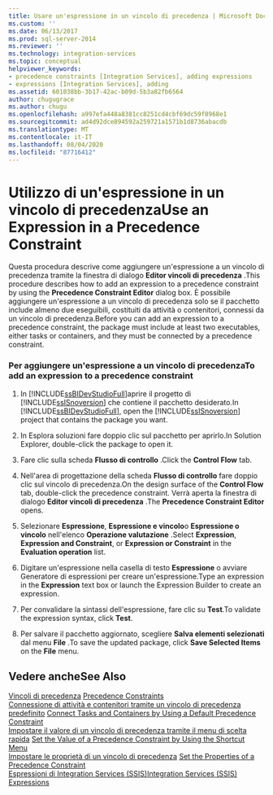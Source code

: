 ```yaml
---
title: Usare un'espressione in un vincolo di precedenza | Microsoft Docs
ms.custom: ''
ms.date: 06/13/2017
ms.prod: sql-server-2014
ms.reviewer: ''
ms.technology: integration-services
ms.topic: conceptual
helpviewer_keywords:
- precedence constraints [Integration Services], adding expressions
- expressions [Integration Services], adding
ms.assetid: 601038bb-3b17-42ac-b09d-5b3a82fb6564
author: chugugrace
ms.author: chugu
ms.openlocfilehash: a997efa448a8381cc8251cd4cbf69dc59f8968e1
ms.sourcegitcommit: ad4d92dce894592a259721a1571b1d8736abacdb
ms.translationtype: MT
ms.contentlocale: it-IT
ms.lasthandoff: 08/04/2020
ms.locfileid: "87716412"
---
```

# <a name="use-an-expression-in-a-precedence-constraint"></a><span data-ttu-id="98826-102">Utilizzo di un'espressione in un vincolo di precedenza</span><span class="sxs-lookup"><span data-stu-id="98826-102">Use an Expression in a Precedence Constraint</span></span>
  <span data-ttu-id="98826-103">Questa procedura descrive come aggiungere un'espressione a un vincolo di precedenza tramite la finestra di dialogo **Editor vincoli di precedenza** .</span><span class="sxs-lookup"><span data-stu-id="98826-103">This procedure describes how to add an expression to a precedence constraint by using the **Precedence Constraint Editor** dialog box.</span></span> <span data-ttu-id="98826-104">È possibile aggiungere un'espressione a un vincolo di precedenza solo se il pacchetto include almeno due eseguibili, costituiti da attività o contenitori, connessi da un vincolo di precedenza.</span><span class="sxs-lookup"><span data-stu-id="98826-104">Before you can add an expression to a precedence constraint, the package must include at least two executables, either tasks or containers, and they must be connected by a precedence constraint.</span></span>  
  
### <a name="to-add-an-expression-to-a-precedence-constraint"></a><span data-ttu-id="98826-105">Per aggiungere un'espressione a un vincolo di precedenza</span><span class="sxs-lookup"><span data-stu-id="98826-105">To add an expression to a precedence constraint</span></span>  
  
1.  <span data-ttu-id="98826-106">In [!INCLUDE[ssBIDevStudioFull](../includes/ssbidevstudiofull-md.md)]aprire il progetto di [!INCLUDE[ssISnoversion](../includes/ssisnoversion-md.md)] che contiene il pacchetto desiderato.</span><span class="sxs-lookup"><span data-stu-id="98826-106">In [!INCLUDE[ssBIDevStudioFull](../includes/ssbidevstudiofull-md.md)], open the [!INCLUDE[ssISnoversion](../includes/ssisnoversion-md.md)] project that contains the package you want.</span></span>  
  
2.  <span data-ttu-id="98826-107">In Esplora soluzioni fare doppio clic sul pacchetto per aprirlo.</span><span class="sxs-lookup"><span data-stu-id="98826-107">In Solution Explorer, double-click the package to open it.</span></span>  
  
3.  <span data-ttu-id="98826-108">Fare clic sulla scheda **Flusso di controllo** .</span><span class="sxs-lookup"><span data-stu-id="98826-108">Click the **Control Flow** tab.</span></span>  
  
4.  <span data-ttu-id="98826-109">Nell'area di progettazione della scheda **Flusso di controllo** fare doppio clic sul vincolo di precedenza.</span><span class="sxs-lookup"><span data-stu-id="98826-109">On the design surface of the **Control Flow** tab, double-click the precedence constraint.</span></span> <span data-ttu-id="98826-110">Verrà aperta la finestra di dialogo **Editor vincoli di precedenza** .</span><span class="sxs-lookup"><span data-stu-id="98826-110">The **Precedence Constraint Editor** opens.</span></span>  
  
5.  <span data-ttu-id="98826-111">Selezionare **Espressione**, **Espressione e vincolo**o **Espressione o vincolo** nell'elenco **Operazione valutazione** .</span><span class="sxs-lookup"><span data-stu-id="98826-111">Select **Expression**, **Expression and Constraint**, or **Expression or Constraint** in the **Evaluation operation** list.</span></span>  
  
6.  <span data-ttu-id="98826-112">Digitare un'espressione nella casella di testo **Espressione** o avviare Generatore di espressioni per creare un'espressione.</span><span class="sxs-lookup"><span data-stu-id="98826-112">Type an expression in the **Expression** text box or launch the Expression Builder to create an expression.</span></span>  
  
7.  <span data-ttu-id="98826-113">Per convalidare la sintassi dell'espressione, fare clic su **Test**.</span><span class="sxs-lookup"><span data-stu-id="98826-113">To validate the expression syntax, click **Test**.</span></span>  
  
8.  <span data-ttu-id="98826-114">Per salvare il pacchetto aggiornato, scegliere **Salva elementi selezionati** dal menu **File** .</span><span class="sxs-lookup"><span data-stu-id="98826-114">To save the updated package, click **Save Selected Items** on the **File** menu.</span></span>  
  
## <a name="see-also"></a><span data-ttu-id="98826-115">Vedere anche</span><span class="sxs-lookup"><span data-stu-id="98826-115">See Also</span></span>  
 <span data-ttu-id="98826-116">[Vincoli di precedenza](control-flow/precedence-constraints.md) </span><span class="sxs-lookup"><span data-stu-id="98826-116">[Precedence Constraints](control-flow/precedence-constraints.md) </span></span>  
 <span data-ttu-id="98826-117">[Connessione di attività e contenitori tramite un vincolo di precedenza predefinito](../../2014/integration-services/connect-tasks-and-containers-by-using-a-default-precedence-constraint.md) </span><span class="sxs-lookup"><span data-stu-id="98826-117">[Connect Tasks and Containers by Using a Default Precedence Constraint](../../2014/integration-services/connect-tasks-and-containers-by-using-a-default-precedence-constraint.md) </span></span>  
 <span data-ttu-id="98826-118">[Impostare il valore di un vincolo di precedenza tramite il menu di scelta rapida](../../2014/integration-services/set-the-value-of-a-precedence-constraint-by-using-the-shortcut-menu.md) </span><span class="sxs-lookup"><span data-stu-id="98826-118">[Set the Value of a Precedence Constraint by Using the Shortcut Menu](../../2014/integration-services/set-the-value-of-a-precedence-constraint-by-using-the-shortcut-menu.md) </span></span>  
 <span data-ttu-id="98826-119">[Impostare le proprietà di un vincolo di precedenza](../../2014/integration-services/set-the-properties-of-a-precedence-constraint.md) </span><span class="sxs-lookup"><span data-stu-id="98826-119">[Set the Properties of a Precedence Constraint](../../2014/integration-services/set-the-properties-of-a-precedence-constraint.md) </span></span>  
 [<span data-ttu-id="98826-120">Espressioni di Integration Services &#40;SSIS&#41;</span><span class="sxs-lookup"><span data-stu-id="98826-120">Integration Services &#40;SSIS&#41; Expressions</span></span>](expressions/integration-services-ssis-expressions.md)  
  
  
